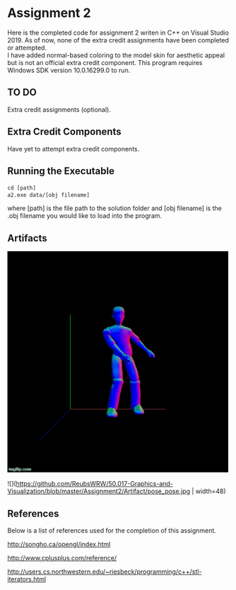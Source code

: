 # Assignment 2

Here is the completed code for assignment 2 writen in C++ on Visual Studio 2019. 
As of now, none of the extra credit assignments have been completed or attempted.  
I have added normal-based coloring to the model skin for aesthetic appeal but is not an official extra credit component.
This program requires Windows SDK version 10.0.16299.0 to run. 

## TO DO

Extra credit assignments (optional).

## Extra Credit Components

Have yet to attempt extra credit components.

## Running the Executable

```
cd [path]
a2.exe data/[obj filename]
```

where [path] is the file path to the solution folder and [obj filename] is the .obj filename you would like to load into the program.

## Artifacts

![](https://github.com/ReubsWRW/50.017-Graphics-and-Visualization/blob/master/Assignment2/Artifact/floss.gif)

![](https://github.com/ReubsWRW/50.017-Graphics-and-Visualization/blob/master/Assignment2/Artifact/pose_pose.jpg | width=48)

## References

Below is a list of references used for the completion of this assignment. 

http://songho.ca/opengl/index.html

http://www.cplusplus.com/reference/

http://users.cs.northwestern.edu/~riesbeck/programming/c++/stl-iterators.html

